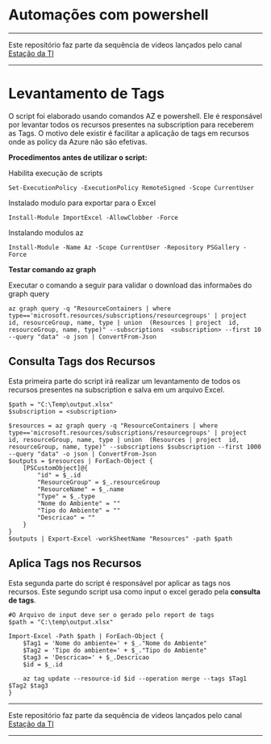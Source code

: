 # Automações com powershell

---
Este repositório faz parte da sequência de videos lançados pelo canal [Estação da TI](https://youtu.be/ZDmX6lqPThg)

---

# Levantamento de Tags #
O script foi elaborado usando comandos AZ e powershell. Ele é responsável por levantar todos os recursos presentes na subscription para receberem as Tags. O motivo dele existir é facilitar a aplicação de tags em recursos onde as policy da Azure não são efetivas.

**Procedimentos antes de utilizar o script:**

Habilita execução de scripts

```Set-ExecutionPolicy -ExecutionPolicy RemoteSigned -Scope CurrentUser```

Instalado modulo para exportar para o Excel

```Install-Module ImportExcel -AllowClobber -Force```

Instalando modulos az

```Install-Module -Name Az -Scope CurrentUser -Repository PSGallery -Force```

**Testar comando az graph**

Executar o comando a seguir para validar o download das informaões do graph query 
```
az graph query -q "ResourceContainers | where type=='microsoft.resources/subscriptions/resourcegroups' | project  id, resourceGroup, name, type | union  (Resources | project  id, resourceGroup, name, type)" --subscriptions  <subscription> --first 10 --query "data" -o json | ConvertFrom-Json
```


## Consulta Tags dos Recursos ##
Esta primeira parte do script irá realizar um levantamento de todos os recursos presentes na subscription e salva em um arquivo Excel.

```
$path = "C:\Temp\output.xlsx"
$subscription = <subscription>

$resources = az graph query -q "ResourceContainers | where type=='microsoft.resources/subscriptions/resourcegroups' | project  id, resourceGroup, name, type | union  (Resources | project  id, resourceGroup, name, type)" --subscriptions $subscription --first 1000 --query "data" -o json | ConvertFrom-Json
$outputs = $resources | ForEach-Object {
    [PSCustomObject]@{
        "id" = $_.id
        "ResourceGroup" = $_.resourceGroup
        "ResourceName" = $_.name
        "Type" = $_.type
        "Nome do Ambiente" = ""
        "Tipo do Ambiente" = ""
        "Descricao" = ""
    }
}
$outputs | Export-Excel -workSheetName "Resources" -path $path
```

## Aplica Tags nos Recursos ##
Esta segunda parte do script é responsável por aplicar as tags nos recursos. Este segundo script usa como input o excel gerado pela **consulta de tags**.

```
#O Arquivo de input deve ser o gerado pelo report de tags
$path = "C:\temp\output.xlsx"

Import-Excel -Path $path | ForEach-Object {
    $Tag1 = 'Nome do ambiente=' + $_."Nome do Ambiente"
    $Tag2 = 'Tipo do ambiente=' + $_."Tipo do Ambiente"
    $tag3 = 'Descricao=' + $_.Descricao
    $id = $_.id

    az tag update --resource-id $id --operation merge --tags $Tag1 $Tag2 $tag3
}
```

---
Este repositório faz parte da sequência de videos lançados pelo canal [Estação da TI](https://youtu.be/ZDmX6lqPThg)

---
